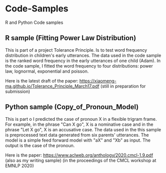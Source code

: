 # Code-Samples
R and Python Code samples


## R sample (Fitting Power Law Distribution)

This is part of a project Tolerance Principle. Is to test word frequency distribution in children's early utterances. The data used in the code sample is the ranked word frequency in the early utterances of one child (Adam). In the code sample, I fitted the word frequency to four distributions: power law, lognormal, exponential and poisson. 

Here is the latest draft of the paper: https://xiaomeng-ma.github.io/Tolerance_Principle_March17.pdf
(still in preparation for submission)

## Python sample (Copy_of_Pronoun_Model)

This is part o I predicted the case of pronoun X in a flexible trigram frame. For example, in the phrase "Can X go", X is a nominative case and in the phrase "Let X go", X is an accusative case. The data used in the this sample is preprocessed text data generated from six parents' utterances. The model is a simple feed forward model with "aX" and "Xb" as input. The output is the case of the pronoun. 


Here is the paper: https://www.aclweb.org/anthology/2020.cmcl-1.9.pdf  (also as my writing sample)
(in the proceedings of the CMCL workshop at EMNLP 2020)
